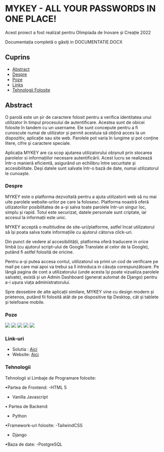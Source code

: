 # MYKEY - ALL YOUR PASSWORDS IN ONE PLACE!
<p>Acest proiect a fost realizat pentru Olimpiada de Inovare și Creație 2022</p>
<p>Documentația completă o găsiți in DOCUMENTATIE.DOCX</p>


## Cuprins

- [Abstract](#abstract)
- [Despre](#despre)
- [Poze](#poze)
- [Links](#link-uri)
- [Tehnologii Folosite](#tehnologii)

## Abstract
 O parolă este un șir de caractere folosit pentru a verifica identitatea unui utilizator în timpul procesului de autentificare. Acestea sunt de obicei folosite în tandem cu un username. Ele sunt concepute pentru a fi cunoscute numai de utilizator și permit acestuia să obțină acces la un dispozitiv, aplicație sau site web. Parolele pot varia în lungime și pot conține litere, cifre și caractere speciale.

Aplicația MYKEY are ca scop ajutarea utilizatorului obișnuit prin stocarea parolelor si informațiilor necesare autentificării. Acest lucru se realizează într-o manieră eficientă, asigurând un echilibru între securitate și accesibilitate. Deși datele sunt salvate într-o bază de date, numai utilizatorul le cunoaște.

### Despre

MYKEY este o platforma dezvoltată pentru a ajuta utilizatorii web să nu mai uite parolele website-urilor pe care la folosesc.
Platforma noastră oferă utlizatorilor posibilitatea de a-și salva toate parolele într-un singur loc, simplu și rapid. Totul este securizat, datele personale sunt criptate, iar accesul la informații este unic.

MYKEY acceptă o multitudine de site-uri/platforme, astfel încat utilizatorul să își poata salva toate informațiile cu ajutorul câtorva click-uri.

Din punct de vedere al accesibilității, platforma oferă traducere in orice limbă (cu ajutorul script-ului de Google Translate al celor de la Google), putând fi astfel folosită de oricine.

Pentru a-și putea accesa contul, utilizatorul va primi un cod de verificare pe mail pe care mai apoi va trebui sa îl introduca in căsuța corespunzătoare. Pe lângă pagina de cont a utilizatorului (unde acesta își poate vizualiza parolele salvate), există și un Admin Dashboard (generat automat de Django) pentru a-i ușura viața administratorului.

Spre deosebire de alte aplicații similare, MYKEY vine cu design modern și prietenos, putând fii folosită atât de pe dispositive tip Desktop, cât și tablete și telefoane mobile.


### Poze

![](readme/screenshot1.png)
![](readme/screenshot2.png)
![](readme/screenshot3.png)
![](readme/screenshot4.png)
![](readme/screenshot5.png)


### Link-uri

- Solutia : [Aici](https://github.com/brobert04/passwdManager.git)
- Website: [Aici](https://mykey2022.herokuapp.com)

### Tehnologii
Tehnologii si Limbaje de Programare folosite:

•Partea de Frontend:
-HTML 5
- Vanilla Javascript

• Partea de Backend:
- Python

•Framework-uri folosite:
-TailwindCSS
- Django

•Baza de date:
-PostgreSQL
